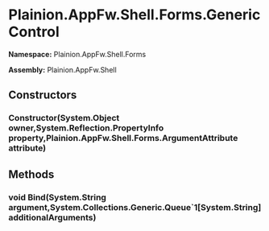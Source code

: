 
# Plainion.AppFw.Shell.Forms.GenericControl

**Namespace:** Plainion.AppFw.Shell.Forms

**Assembly:** Plainion.AppFw.Shell


## Constructors

### Constructor(System.Object owner,System.Reflection.PropertyInfo property,Plainion.AppFw.Shell.Forms.ArgumentAttribute attribute)


## Methods

### void Bind(System.String argument,System.Collections.Generic.Queue`1[System.String] additionalArguments)
